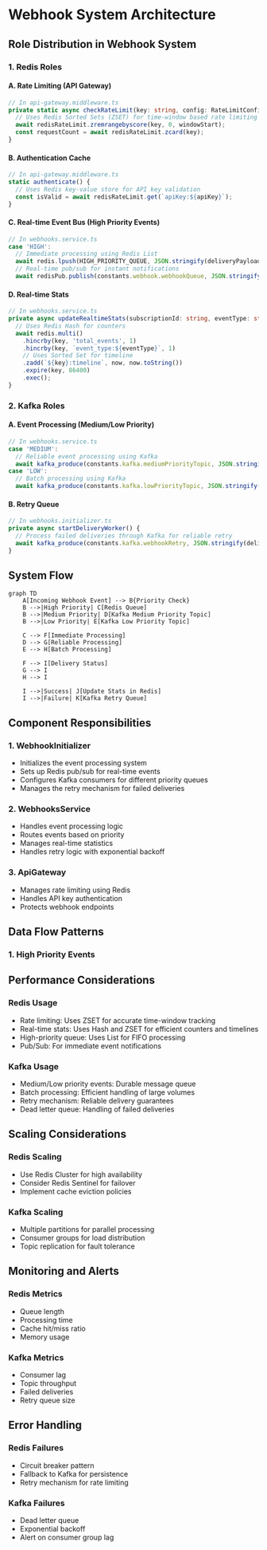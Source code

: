 # Webhook System Architecture

## Role Distribution in Webhook System

### 1. Redis Roles

#### A. Rate Limiting (API Gateway)

```typescript
// In api-gateway.middleware.ts
private static async checkRateLimit(key: string, config: RateLimitConfig): Promise<boolean> {
  // Uses Redis Sorted Sets (ZSET) for time-window based rate limiting
  await redisRateLimit.zremrangebyscore(key, 0, windowStart);
  const requestCount = await redisRateLimit.zcard(key);
}
```

#### B. Authentication Cache

```typescript
// In api-gateway.middleware.ts
static authenticate() {
  // Uses Redis key-value store for API key validation
  const isValid = await redisRateLimit.get(`apiKey:${apiKey}`);
}
```

#### C. Real-time Event Bus (High Priority Events)

```typescript
// In webhooks.service.ts
case 'HIGH':
  // Immediate processing using Redis List
  await redis.lpush(HIGH_PRIORITY_QUEUE, JSON.stringify(deliveryPayload));
  // Real-time pub/sub for instant notifications
  await redisPub.publish(constants.webhook.webhookQueue, JSON.stringify(deliveryPayload));
```

#### D. Real-time Stats

```typescript
// In webhooks.service.ts
private async updateRealtimeStats(subscriptionId: string, eventType: string) {
  // Uses Redis Hash for counters
  await redis.multi()
    .hincrby(key, 'total_events', 1)
    .hincrby(key, `event_type:${eventType}`, 1)
    // Uses Sorted Set for timeline
    .zadd(`${key}:timeline`, now, now.toString())
    .expire(key, 86400)
    .exec();
}
```

### 2. Kafka Roles

#### A. Event Processing (Medium/Low Priority)

```typescript
// In webhooks.service.ts
case 'MEDIUM':
  // Reliable event processing using Kafka
  await kafka_produce(constants.kafka.mediumPriorityTopic, JSON.stringify(deliveryPayload));
case 'LOW':
  // Batch processing using Kafka
  await kafka_produce(constants.kafka.lowPriorityTopic, JSON.stringify(deliveryPayload));
```

#### B. Retry Queue

```typescript
// In webhooks.initializer.ts
private async startDeliveryWorker() {
  // Process failed deliveries through Kafka for reliable retry
  await kafka_produce(constants.kafka.webhookRetry, JSON.stringify(delivery));
}
```

## System Flow

```mermaid
graph TD
    A[Incoming Webhook Event] --> B{Priority Check}
    B -->|High Priority| C[Redis Queue]
    B -->|Medium Priority| D[Kafka Medium Priority Topic]
    B -->|Low Priority| E[Kafka Low Priority Topic]

    C --> F[Immediate Processing]
    D --> G[Reliable Processing]
    E --> H[Batch Processing]

    F --> I[Delivery Status]
    G --> I
    H --> I

    I -->|Success| J[Update Stats in Redis]
    I -->|Failure| K[Kafka Retry Queue]
```

## Component Responsibilities

### 1. WebhookInitializer

- Initializes the event processing system
- Sets up Redis pub/sub for real-time events
- Configures Kafka consumers for different priority queues
- Manages the retry mechanism for failed deliveries

### 2. WebhooksService

- Handles event processing logic
- Routes events based on priority
- Manages real-time statistics
- Handles retry logic with exponential backoff

### 3. ApiGateway

- Manages rate limiting using Redis
- Handles API key authentication
- Protects webhook endpoints

## Data Flow Patterns

### 1. High Priority Events

## Performance Considerations

### Redis Usage

- Rate limiting: Uses ZSET for accurate time-window tracking
- Real-time stats: Uses Hash and ZSET for efficient counters and timelines
- High-priority queue: Uses List for FIFO processing
- Pub/Sub: For immediate event notifications

### Kafka Usage

- Medium/Low priority events: Durable message queue
- Batch processing: Efficient handling of large volumes
- Retry mechanism: Reliable delivery guarantees
- Dead letter queue: Handling of failed deliveries

## Scaling Considerations

### Redis Scaling

- Use Redis Cluster for high availability
- Consider Redis Sentinel for failover
- Implement cache eviction policies

### Kafka Scaling

- Multiple partitions for parallel processing
- Consumer groups for load distribution
- Topic replication for fault tolerance

## Monitoring and Alerts

### Redis Metrics

- Queue length
- Processing time
- Cache hit/miss ratio
- Memory usage

### Kafka Metrics

- Consumer lag
- Topic throughput
- Failed deliveries
- Retry queue size

## Error Handling

### Redis Failures

- Circuit breaker pattern
- Fallback to Kafka for persistence
- Retry mechanism for rate limiting

### Kafka Failures

- Dead letter queue
- Exponential backoff
- Alert on consumer group lag
